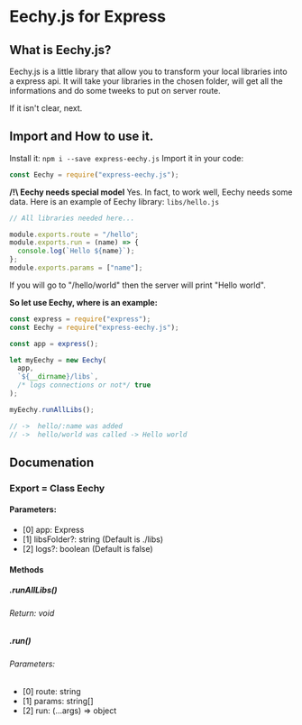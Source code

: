 # Eechy.js for Express

## What is Eechy.js?

Eechy.js is a little library that allow you to transform your local libraries into a express api.
It will take your libraries in the chosen folder, will get all the informations and do some tweeks
to put on server route.

If it isn't clear, next.

## Import and How to use it.

Install it: `npm i --save express-eechy.js`
Import it in your code:

```js
const Eechy = require("express-eechy.js");
```

**/!\ Eechy needs special model**
Yes. In fact, to work well, Eechy needs some data.
Here is an example of Eechy library:
`libs/hello.js`

```js
// All libraries needed here...

module.exports.route = "/hello";
module.exports.run = (name) => {
  console.log(`Hello ${name}`);
};
module.exports.params = ["name"];
```

If you will go to "/hello/world" then the server will print "Hello world".

**So let use Eechy, where is an example:**

```js
const express = require("express");
const Eechy = require("express-eechy.js");

const app = express();

let myEechy = new Eechy(
  app,
  `${__dirname}/libs`,
  /* logs connections or not*/ true
);

myEechy.runAllLibs();

// ->  hello/:name was added
// ->  hello/world was called -> Hello world
```

## Documenation

### Export = Class Eechy

#### Parameters:

- [0] app: Express
- [1] libsFolder?: string (Default is ./libs)
- [2] logs?: boolean (Default is false)

#### Methods

##### .runAllLibs()

###### Return: void

##### .run()

###### Parameters:

- [0] route: string
- [1] params: string[]
- [2] run: (...args) => object
